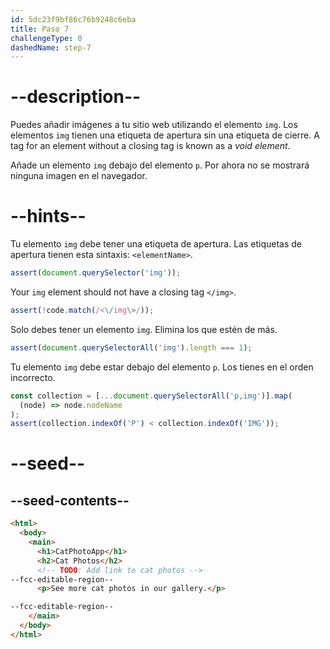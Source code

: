 ```yaml
---
id: 5dc23f9bf86c76b9248c6eba
title: Paso 7
challengeType: 0
dashedName: step-7
---
```


# --description--

Puedes añadir imágenes a tu sitio web utilizando el elemento `img`. Los elementos `img` tienen una etiqueta de apertura sin una etiqueta de cierre. A tag for an element without a closing tag is known as a <dfn>void element</dfn>.

Añade un elemento `img` debajo del elemento `p`. Por ahora no se mostrará ninguna imagen en el navegador.

# --hints--

Tu elemento `img` debe tener una etiqueta de apertura. Las etiquetas de apertura tienen esta sintaxis: `<elementName>`.

```js
assert(document.querySelector('img'));
```

Your `img` element should not have a closing tag `</img>`.

```js
assert(!code.match(/<\/img\>/));
```

Solo debes tener un elemento `img`. Elimina los que estén de más.

```js
assert(document.querySelectorAll('img').length === 1);
```

Tu elemento `img` debe estar debajo del elemento `p`. Los tienes en el orden incorrecto.

```js
const collection = [...document.querySelectorAll('p,img')].map(
  (node) => node.nodeName
);
assert(collection.indexOf('P') < collection.indexOf('IMG'));
```

# --seed--

## --seed-contents--

```html
<html>
  <body>
    <main>
      <h1>CatPhotoApp</h1>
      <h2>Cat Photos</h2>
      <!-- TODO: Add link to cat photos -->
--fcc-editable-region--
      <p>See more cat photos in our gallery.</p>

--fcc-editable-region--
    </main>
  </body>
</html>
```

